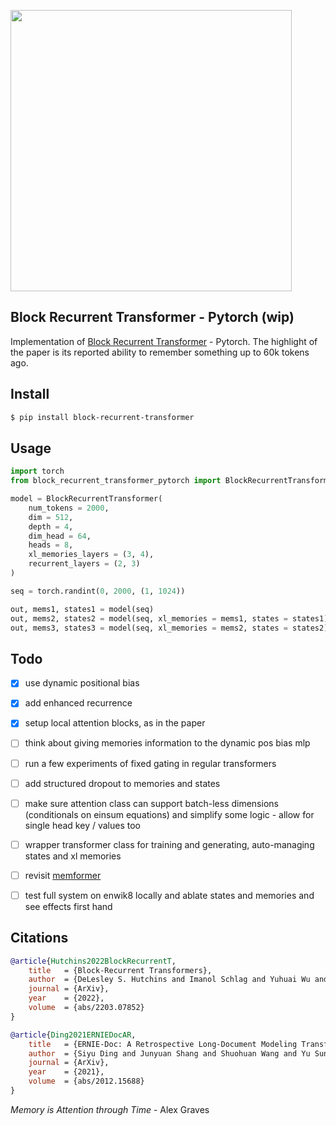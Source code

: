 <img src="./block-recurrent-transformer.png" width="450px"></img>

## Block Recurrent Transformer - Pytorch (wip)

Implementation of <a href="https://arxiv.org/abs/2203.07852">Block Recurrent Transformer</a> - Pytorch. The highlight of the paper is its reported ability to remember something up to 60k tokens ago.

## Install

```bash
$ pip install block-recurrent-transformer
```

## Usage

```python
import torch
from block_recurrent_transformer_pytorch import BlockRecurrentTransformer

model = BlockRecurrentTransformer(
    num_tokens = 2000,
    dim = 512,
    depth = 4,
    dim_head = 64,
    heads = 8,
    xl_memories_layers = (3, 4),
    recurrent_layers = (2, 3)
)

seq = torch.randint(0, 2000, (1, 1024))

out, mems1, states1 = model(seq)
out, mems2, states2 = model(seq, xl_memories = mems1, states = states1)
out, mems3, states3 = model(seq, xl_memories = mems2, states = states2)
```

## Todo

- [x] use dynamic positional bias
- [x] add enhanced recurrence
- [x] setup local attention blocks, as in the paper

- [ ] think about giving memories information to the dynamic pos bias mlp
- [ ] run a few experiments of fixed gating in regular transformers
- [ ] add structured dropout to memories and states
- [ ] make sure attention class can support batch-less dimensions (conditionals on einsum equations) and simplify some logic - allow for single head key / values too
- [ ] wrapper transformer class for training and generating, auto-managing states and xl memories
- [ ] revisit <a href="https://github.com/lucidrains/memformer">memformer</a>
- [ ] test full system on enwik8 locally and ablate states and memories and see effects first  hand


## Citations

```bibtex
@article{Hutchins2022BlockRecurrentT,
    title   = {Block-Recurrent Transformers},
    author  = {DeLesley S. Hutchins and Imanol Schlag and Yuhuai Wu and Ethan Dyer and Behnam Neyshabur},
    journal = {ArXiv},
    year    = {2022},
    volume  = {abs/2203.07852}
}
```

```bibtex
@article{Ding2021ERNIEDocAR,
    title   = {ERNIE-Doc: A Retrospective Long-Document Modeling Transformer},
    author  = {Siyu Ding and Junyuan Shang and Shuohuan Wang and Yu Sun and Hao Tian and Hua Wu and Haifeng Wang},
    journal = {ArXiv},
    year    = {2021},
    volume  = {abs/2012.15688}
}
```

*Memory is Attention through Time* - Alex Graves

